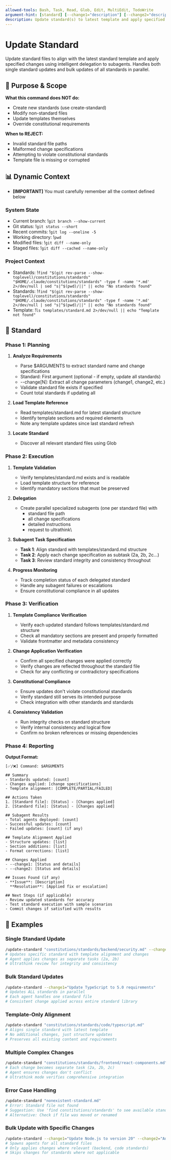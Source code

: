 ```yaml
---
allowed-tools: Bash, Task, Read, Glob, Edit, MultiEdit, TodoWrite
argument-hint: [standard] [--change1="description"] [--change2="description"] ...
description: Update standard(s) to latest template and apply specified changes
---
```


# Update Standard

Update standard files to align with the latest standard template and apply specified changes using intelligent delegation to subagents. Handles both single standard updates and bulk updates of all standards in parallel.

## 🎯 Purpose & Scope

**What this command does NOT do:**

- Create new standards (use create-standard)
- Modify non-standard files
- Update templates themselves
- Override constitutional requirements

**When to REJECT:**

- Invalid standard file paths
- Malformed change specifications
- Attempting to violate constitutional standards
- Template file is missing or corrupted

## 📊 Dynamic Context

- **[IMPORTANT]** You must carefully remember all the context defined below

### System State

- Current branch: !`git branch --show-current`
- Git status: !`git status --short`
- Recent commits: !`git log --oneline -5`
- Working directory: !`pwd`
- Modified files: !`git diff --name-only`
- Staged files: !`git diff --cached --name-only`

### Project Context

- Standards: !`find "$(git rev-parse --show-toplevel)/constitutions/standards" "$HOME/.claude/constitutions/standards" -type f -name '*.md' 2>/dev/null | sed "s|^$(pwd)/||" || echo "No standards found"`
- Standards: !`find "$(git rev-parse --show-toplevel)/constitutions/standards" "$HOME/.claude/constitutions/standards" -type f -name '*.md' 2>/dev/null | sed "s|^$(pwd)/||" || echo "No standards found"`
- Template: !`ls templates/standard.md 2>/dev/null || echo "Template not found"`

## 🔄 Standard

### Phase 1: Planning

1. **Analyze Requirements**
   - Parse $ARGUMENTS to extract standard name and change specifications
   - Standard: First argument (optional - if empty, update all standards)
   - --change[N]: Extract all change parameters (change1, change2, etc.)
   - Validate standard file exists if specified
   - Count total standards if updating all

2. **Load Template Reference**
   - Read templates/standard.md for latest standard structure
   - Identify template sections and required elements
   - Note any template updates since last standard refresh

3. **Locate Standard**
   - Discover all relevant standard files using Glob

### Phase 2: Execution

1. **Template Validation**
   - Verify templates/standard.md exists and is readable
   - Load template structure for reference
   - Identify mandatory sections that must be preserved

2. **Delegation**
   - Create parallel specialized subagents (one per standard file) with
      - standard file path
      - all change specifications
      - detailed instructions
      - request to ultrathink\

3. **Subagent Task Specification**
   - **Task 1**: Align standard with templates/standard.md structure
   - **Task 2**: Apply each change specification as subtask (2a, 2b, 2c...)
   - **Task 3**: Review standard integrity and consistency throughout

4. **Progress Monitoring**
   - Track completion status of each delegated standard
   - Handle any subagent failures or escalations
   - Ensure constitutional compliance in all updates

### Phase 3: Verification

1. **Template Compliance Verification**
   - Verify each updated standard follows templates/standard.md structure
   - Check all mandatory sections are present and properly formatted
   - Validate frontmatter and metadata consistency

2. **Change Application Verification**
   - Confirm all specified changes were applied correctly
   - Verify changes are reflected throughout the standard file
   - Check for any conflicting or contradictory specifications

3. **Constitutional Compliance**
   - Ensure updates don't violate constitutional standards
   - Verify standard still serves its intended purpose
   - Check integration with other standards and standards

4. **Consistency Validation**
   - Run integrity checks on standard structure
   - Verify internal consistency and logical flow
   - Confirm no broken references or missing dependencies

### Phase 4: Reporting

**Output Format:**

```plaintext
[✅/❌] Command: $ARGUMENTS

## Summary
- Standards updated: [count]
- Changes applied: [change specifications]
- Template alignment: [COMPLETE/PARTIAL/FAILED]

## Actions Taken
1. [Standard file]: [Status] - [Changes applied]
2. [Standard file]: [Status] - [Changes applied]

## Subagent Results
- Total agents deployed: [count]
- Successful updates: [count]
- Failed updates: [count] (if any)

## Template Alignment Applied
- Structure updates: [list]
- Section additions: [list]
- Format corrections: [list]

## Changes Applied
- --change1: [Status and details]
- --change2: [Status and details]

## Issues Found (if any)
- **Issue**: [Description]
  **Resolution**: [Applied fix or escalation]

## Next Steps (if applicable)
- Review updated standards for accuracy
- Test standard execution with sample scenarios
- Commit changes if satisfied with results
```

## 📝 Examples

### Single Standard Update

```bash
/update-standard "constitutions/standards/backend/security.md" --change1="Add OAuth 2.1 requirements" --change2="Update encryption standards"
# Updates specific standard with template alignment and changes
# Agent applies changes as separate tasks (2a, 2b)
# Ultrathink review for integrity and consistency
```

### Bulk Standard Updates

```bash
/update-standard --change1="Update TypeScript to 5.0 requirements"
# Updates ALL standards in parallel
# Each agent handles one standard file
# Consistent change applied across entire standard library
```

### Template-Only Alignment

```bash
/update-standard "constitutions/standards/code/typescript.md"
# Aligns single standard with latest template
# No additional changes, just structure updates
# Preserves all existing content and requirements
```

### Multiple Complex Changes

```bash
/update-standard "constitutions/standards/frontend/react-components.md" --change1="Add React 18 concurrent features" --change2="Update testing requirements for RTL" --change3="Add accessibility compliance"
# Each change becomes separate task (2a, 2b, 2c)
# Agent ensures changes don't conflict
# Ultrathink mode verifies comprehensive integration
```

### Error Case Handling

```bash
/update-standard "nonexistent-standard.md"
# Error: Standard file not found
# Suggestion: Use 'find constitutions/standards' to see available standards
# Alternative: Check if file was moved or renamed
```

### Bulk Update with Specific Changes

```bash
/update-standard --change1="Update Node.js to version 20" --change2="Add ESM import requirements"
# Spawns agents for all standard files
# Only applies changes where relevant (backend, code standards)
# Skips changes for standards where not applicable
```
